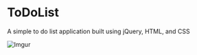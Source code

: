 # ToDoList

A simple to do list application built using jQuery, HTML, and CSS

![Imgur](https://i.imgur.com/W7WTugc.png)